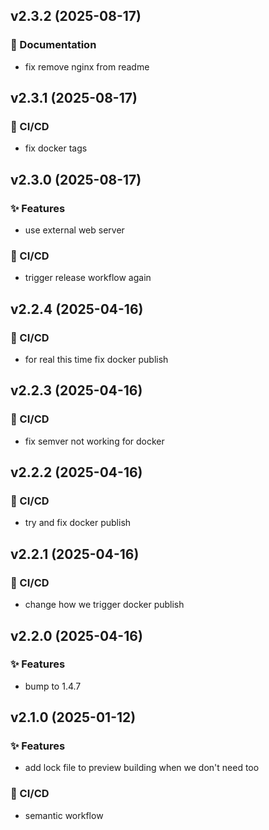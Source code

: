 ## v2.3.2 (2025-08-17)

### 📝 Documentation

- fix remove nginx from readme


## v2.3.1 (2025-08-17)

### 👷 CI/CD

- fix docker tags


## v2.3.0 (2025-08-17)

### ✨ Features

- use external web server

### 👷 CI/CD

- trigger release workflow again


## v2.2.4 (2025-04-16)

### 👷 CI/CD

- for real this time fix docker publish


## v2.2.3 (2025-04-16)

### 👷 CI/CD

- fix semver not working for docker


## v2.2.2 (2025-04-16)

### 👷 CI/CD

- try and fix docker publish


## v2.2.1 (2025-04-16)

### 👷 CI/CD

- change how we trigger docker publish


## v2.2.0 (2025-04-16)

### ✨ Features

- bump to 1.4.7


## v2.1.0 (2025-01-12)

### ✨ Features

- add lock file to preview building when we don't need too

### 👷 CI/CD

- semantic workflow

